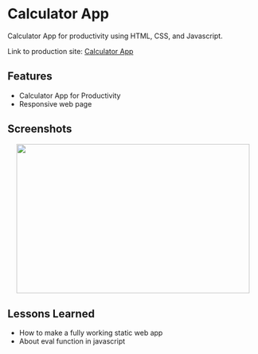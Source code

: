 
# Calculator App

Calculator App for productivity using HTML, CSS, and Javascript.

Link to production site: [Calculator App](https://immortals430.github.io/Calculator-App/)


## Features

- Calculator App for Productivity
- Responsive web page


## Screenshots

<p align="center">
<img src="https://github.com/Immortals430/Calculator-App/assets/124674815/5667f83b-398d-46ec-b26d-68ea41b81a8d" width="468" height="300" />
</p>



## Lessons Learned


- How to make a fully working static web app
- About eval function in javascript
  
